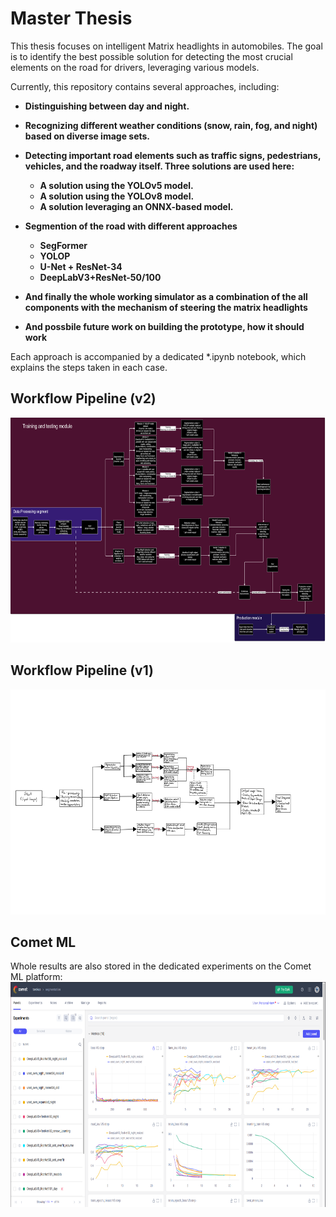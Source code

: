 # Master Thesis

This thesis focuses on intelligent Matrix headlights in automobiles. The goal is to identify the best possible solution for detecting the most crucial elements on the road for drivers, leveraging various models.

Currently, this repository contains several approaches, including:

- **Distinguishing between day and night.**  
- **Recognizing different weather conditions (snow, rain, fog, and night) based on diverse image sets.**  
- **Detecting important road elements such as traffic signs, pedestrians, vehicles, and the roadway itself. Three solutions are used here:**  
  - **A solution using the YOLOv5 model.**  
  - **A solution using the YOLOv8 model.**  
  - **A solution leveraging an ONNX-based model.**
- **Segmention of the road with different approaches**
  - **SegFormer**
  - **YOLOP**
  - **U-Net + ResNet-34**
  - **DeepLabV3+ResNet-50/100**

- **And finally the whole working simulator as a combination of the all components with the mechanism of steering the matrix headlights**
- **And possbile future work on building the prototype, how it should work**

Each approach is accompanied by a dedicated *.ipynb notebook, which explains the steps taken in each case.

## Workflow Pipeline (v2)
<img src="./demo/workflow_master_thesis.png" controls width="640" height="360"></img>

[//]: # (<img src="./demo/Workflow_v2_1.png" controls width="640" height="360"></img>)

## Workflow Pipeline (v1)
<img src="./demo/Workflow.png" controls width="640" height="360"></img>

## Comet ML
Whole results are also stored in the dedicated experiments on the Comet ML platform:
<img src="./demo/comet.png" controls width="640" height="360"></img>